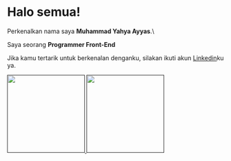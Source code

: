 # Halo semua! 

Perkenalkan nama saya **Muhammad Yahya Ayyas**.\

Saya seorang **Programmer Front-End**

Jika kamu tertarik untuk berkenalan denganku, silakan ikuti akun [Linkedin](https://www.linkedin.com/in/muhammad-yahya-ayyas-6b71a6276/)ku ya.


<p align="left">
<a href="">
  <img height="180em" src=""/>
  <img height="180em" src=""/>
</a>
</p>
